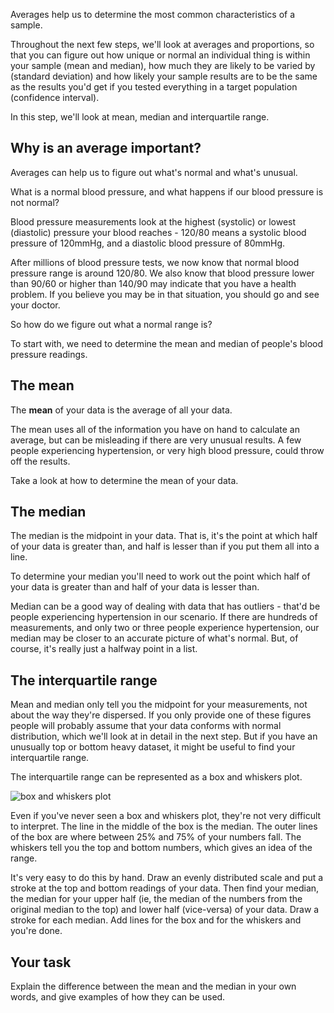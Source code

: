 Averages help us to determine the most common characteristics of a sample.

Throughout the next few steps, we'll look at averages and proportions, so that you can figure out how unique or normal an individual thing is within your sample (mean and median), how much they are likely to be varied by (standard deviation) and how likely your sample results are to be the same as the results you'd get if you tested everything in a target population (confidence interval).

In this step, we'll look at mean, median and interquartile range.

## Why is an average important?

Averages can help us to figure out what's normal and what's unusual.

What is a normal blood pressure, and what happens if our blood pressure is not normal?

Blood pressure measurements look at the highest (systolic) or lowest (diastolic) pressure your blood reaches - 120/80 means a systolic blood pressure of 120mmHg, and a diastolic blood pressure of 80mmHg.      

After millions of blood pressure tests, we now know that normal blood pressure range is around 120/80.  We also know that blood pressure lower than 90/60 or higher than 140/90 may indicate that you have a health problem.  If you believe you may be in that situation, you should go and see your doctor.

So how do we figure out what a normal range is?

To start with, we need to determine the mean and median of people's blood pressure readings.

## The mean 

The __mean__ of your data is the average of all your data.  

The mean uses all of the information you have on hand to calculate an average, but can be misleading if there are very unusual results.
A few people experiencing hypertension, or very high blood pressure, could throw off the results.

Take a look at how to determine the mean of your data.

## The median

The median is the midpoint in your data. That is, it's the point at which half of your data is greater than, and half is lesser than if you put them all into a line.

To determine your median you'll need to work out the point which half of your data is greater than and half of your data is lesser than.

Median can be a good way of dealing with data that has outliers - that'd be people experiencing hypertension in our scenario.   If there are hundreds of measurements, and only two or three people experience hypertension, our median may be closer to an accurate picture of what's normal.  But, of course, it's really just a halfway point in a list.

## The interquartile range

Mean and median only tell you the midpoint for your measurements, not about the way they're dispersed. If you only provide one of these figures people will probably assume that your data conforms with normal distribution, which we'll look at in detail in the next step.  But if you have an unusually top or bottom heavy dataset, it might be useful to find your interquartile range.


The interquartile range can be represented as a box and whiskers plot.


<img src="http://illuminations.nctm.org/uploadedImages/Content/Lessons/Images/6-8/DataExample.jpg" alt= "box and whiskers plot">

Even if you've never seen a box and whiskers plot, they're not very difficult to interpret.  The line in the middle of the box is the median.  The outer lines of the box are where between 25% and 75% of your numbers fall.  The whiskers tell you the top and bottom numbers, which gives an idea of the range.  

It's very easy to do this by hand. Draw an evenly distributed scale and put a stroke at the top and bottom readings of your data.  Then find your median, the median for your upper half (ie, the median of the numbers from the original median to the top) and lower half (vice-versa) of your data.  Draw a stroke for each median.  Add lines for the box and for the whiskers and you're done.




## Your task

Explain the difference between the mean and the median in your own words, and give examples of how they can be used.




